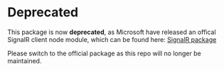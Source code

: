 # Deprecated #

This package is now **deprecated**, as Microsoft have released an offical SignalR client node module, which can be found here: [SignalR package](https://www.npmjs.com/package/signalr)

Please switch to the official package as this repo will no longer be maintained.